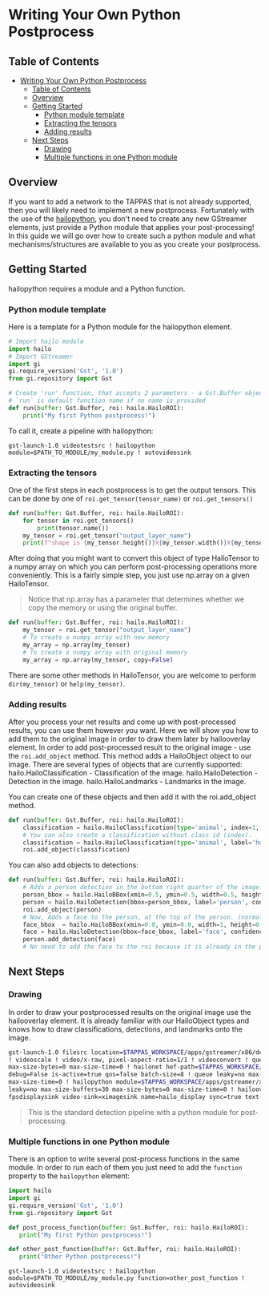 # Writing Your Own Python Postprocess

## Table of Contents

- [Writing Your Own Python Postprocess](#writing-your-own-python-postprocess)
  - [Table of Contents](#table-of-contents)
  - [Overview](#overview)
  - [Getting Started](#getting-started)
    - [Python module template](#python-module-template)
    - [Extracting the tensors](#extracting-the-tensors)
    - [Adding results](#adding-results)
  - [Next Steps](#next-steps)
    - [Drawing](#drawing)
    - [Multiple functions in one Python module](#multiple-functions-in-one-python-module)

## Overview

If you want to add a network to the TAPPAS that is not already supported, then you will likely need to implement a new postprocess. Fortunately with the use of the [hailopython](../elements/hailo_python.md), you don't need to create any new GStreamer elements, just provide a Python module that applies your post-processing! \
In this guide we will go over how to create such a python module and what mechanisms/structures are available to you as you create your postprocess.

## Getting Started
hailopython requires a module and a Python function.
### Python module template
Here is a template for a Python module for the hailopython element.


```py
# Import hailo module
import hailo
# Import GStreamer
import gi
gi.require_version('Gst', '1.0')
from gi.repository import Gst

# Create 'run' function, that accepts 2 parameters - a Gst.Buffer object and a hailo.HailoROI object.
# `run` is default function name if no name is provided
def run(buffer: Gst.Buffer, roi: hailo.HailoROI):
    print("My first Python postprocess!")
```

To call it, create a pipeline with hailopython:
```
gst-launch-1.0 videotestsrc ! hailopython module=$PATH_TO_MODULE/my_module.py ! autovideosink
```

### Extracting the tensors

One of the first steps in each postprocess is to get the output tensors.
This can be done by one of `roi.get_tensor(tensor_name)` or `roi.get_tensors()` 

```py
def run(buffer: Gst.Buffer, roi: hailo.HailoROI):
    for tensor in roi.get_tensors()
        print(tensor.name())
    my_tensor = roi.get_tensor("output_layer_name")
    print(f"shape is {my_tensor.height()}X{my_tensor.width()}X{my_tensor.features()})
```

After doing that you might want to convert this object of type HailoTensor to a numpy array on which you can perform post-processing operations more conveniently.
This is a fairly simple step, you just use np.array on a given HailoTensor.
> Notice that np.array has a parameter that determines whether we copy the memory or using the original buffer.

```py
def run(buffer: Gst.Buffer, roi: hailo.HailoROI):
    my_tensor = roi.get_tensor("output_layer_name")
    # To create a numpy array with new memory
    my_array = np.array(my_tensor)
    # To create a numpy array with original memory
    my_array = np.array(my_tensor, copy=False)
```
There are some other methods in HailoTensor, you are welcome to perform `dir(my_tensor)` or `help(my_tensor)`.

### Adding results

After you process your net results and come up with post-processed results, you can use them however you want.
Here we will show you how to add them to the original image in order to draw them later by hailooverlay element.
In order to add post-processed result to the original image - use the `roi.add_object` method.
This method adds a HailoObject object to our image. There are several types of objects that are currently supported:
hailo.HailoClassification - Classification of the image.
hailo.HailoDetection - Detection in the image.
hailo.HailoLandmarks - Landmarks in the image.

You can create one of these objects and then add it with the roi.add_object method.

```py
def run(buffer: Gst.Buffer, roi: hailo.HailoROI):
    classification = hailo.HailoClassification(type='animal', index=1, label='horse', confidence=0.67)
    # You can also create a classification without class id (index).
    classification = hailo.HailoClassification(type='animal', label='horse', confidence=0.67)
    roi.add_object(classification)
```

You can also add objects to detections:
```py
def run(buffer: Gst.Buffer, roi: hailo.HailoROI):
    # Adds a person detection in the bottom right quarter of the image. (normalized only)
    person_bbox = hailo.HailoBBox(xmin=0.5, ymin=0.5, width=0.5, height=0.5)
    person = hailo.HailoDetection(bbox=person_bbox, label='person', confidence=0.97)
    roi.add_object(person)
    # Now, Adds a face to the person, at the top of the person. (normalized only)
    face_bbox  = hailo.HailoBBox(xmin=0.0, ymin=0.0, width=1, height=0.2)
    face = hailo.HailoDetection(bbox=face_bbox, label='face', confidence=0.84)
    person.add_detection(face)
    # No need to add the face to the roi because it is already in the person that is in the roi.

```
## Next Steps
### Drawing

In order to draw your postprocessed results on the original image use the hailooverlay element.
It is already familiar with our HailoObject types and knows how to draw classifications, detections, and landmarks onto the image.


```sh
gst-launch-1.0 filesrc location=$TAPPAS_WORKSPACE/apps/gstreamer/x86/detection/detection.mp4 name=src_0 ! decodebin \
! videoscale ! video/x-raw, pixel-aspect-ratio=1/1 ! videoconvert ! queue leaky=no max-size-buffers=30 \
max-size-bytes=0 max-size-time=0 ! hailonet hef-path=$TAPPAS_WORKSPACE/apps/gstreamer/x86/detection/yolov5m.hef \
debug=False is-active=true qos=false batch-size=8 ! queue leaky=no max-size-buffers=30 max-size-bytes=0 \
max-size-time=0 ! hailopython module=$TAPPAS_WORKSPACE/apps/gstreamer/x86/detection/my_module.py qos=false ! queue \
leaky=no max-size-buffers=30 max-size-bytes=0 max-size-time=0 ! hailooverlay qos=false ! videoconvert ! \
fpsdisplaysink video-sink=ximagesink name=hailo_display sync=true text-overlay=false
```
> This is the standard detection pipeline with a python module for post-processing.

### Multiple functions in one Python module
 There is an option to write several post-process functions in the same module.
 In order to run each of them you just need to add the `function` property to the `hailopython` element:

 ```py
import hailo
import gi
gi.require_version('Gst', '1.0')
from gi.repository import Gst

def post_process_function(buffer: Gst.Buffer, roi: hailo.HailoROI):
    print("My first Python postprocess!")

def other_post_function(buffer: Gst.Buffer, roi: hailo.HailoROI):
    print("Other Python postprocess!")
```

```
gst-launch-1.0 videotestsrc ! hailopython module=$PATH_TO_MODULE/my_module.py function=other_post_function ! autovideosink
```